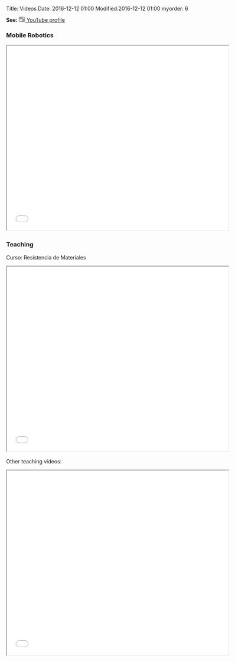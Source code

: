 Title: Videos
Date: 2016-12-12 01:00
Modified:2016-12-12 01:00
myorder: 6

<p><b>See:</b>
<a href="//www.youtube.com/user/jlblanco2006" target="_blank">
	<img src="../imgs/icon-open-url.gif"/> YouTube profile 		
</a></p>

### Mobile Robotics

<iframe src="//www.youtube.com/embed/?listType=playlist&list=PLOJ3GF0x2_eX7TXG_ZyDgEIJdNcuB193X" width="600" height="500"></iframe>                   

### Teaching

Curso: Resistencia de Materiales

<iframe src="//www.youtube.com/embed/?listType=playlist&list=PLOJ3GF0x2_eW_PwVCEGThj1TvzX_cO5j5" width="600" height="500"></iframe>                   

Other teaching videos:

<iframe src="//www.youtube.com/embed/?listType=playlist&list=PLOJ3GF0x2_eWYSL_oatsNfaUMP0gwP-DB" width="600" height="500"></iframe>                   
